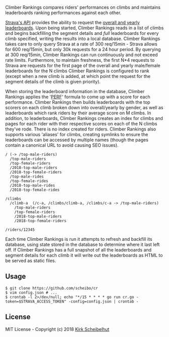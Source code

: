 Climber Rankings compares riders' performances on climbs and maintains
leaderboards ranking performances against each other.

[Strava's API](http://developers.strava.com/docs/reference/) provides the
ability to request the [overall and yearly
leaderboards](https://developers.strava.com/docs/reference/#api-Segments-getLeaderboardBySegmentId).
Upon being started, Climber Rankings reads in a list of climbs and begins
backfilling the segment details and *full* leaderboards for every climb
specified, writing the results into a local database. Climber Rankings takes
care to only query Strava at a rate of 300 req/15min - Strava allows for 600
req/15min, but only 30k requests for a 24 hour period. By querying at 300
req/15min, Climber Rankings can run continuously and not exceed rate limits.
Furthermore, to maintain freshness, the first N*4 requests to Strava are
requests for the first page of the overall and yearly male/female leaderboards
for the N climbs Climber Rankings is configured to rank (except when a new
climb is added, at which point the request for the segment details of the
climb is given priority).

When storing the leaderboard information in the database, Climber Rankings
applies the '[PERF](https://scheibo.github.com/perf)' formula to come up with
a score for each performance. Climber Rankings then builds leaderboards with
the top scorers on each climb broken down into overall/yearly by gender, as
well as leaderboards which rank riders by their average score on M climbs. In
addition, to leaderboards, Climber Rankings creates an index for climbs and
pages for each rider with their respective scores on each of the N climbs
they've rode. There is no index created for riders. Climber Rankings also
supports various 'aliases' for climbs, creating symlinks to ensure the
leaderboards can be accessed by multiple names (though the pages contain a
canonical URL to avoid causing SEO issues).

    / (-> /top-male-riders)
      /top-male-riders
      /top-female-riders
      /2018-top-male-riders
      /2018-top-female-riders
      /top-male-rides
      /top-female-rides
      /2018-top-male-rides
      /2018-top-female-rides

    /climbs
      /climb-a  (/c-a, /climbs/climb-a, /climbs/c-a -> /top-male-riders)
        /top-male-riders
        /top-female-riders
        /2018-top-male-riders
        /2018-top-female-riders

    /riders/12345

Each time Climber Rankings is run it attempts to refresh and backfill its
database, using state stored in the database to determine where it last left
off. If Climber Rankings has a full snapshot of all the leaderboards and
segment details for each climb it will write out the leaderboards as HTML to
be served as static files.

## Usage

    $ git clone https://github.com/scheibo/cr
    $ vim config.json # ...
    $ crontab -l 2>/dev/null; echo "*/15 * * * * go run cr.go -token=$STRAVA_ACCESS_TOKEN" -config=config.json | crontab -

## License

MIT License - Copyright (c) 2018 [Kirk Scheibelhut](https://scheibo.com)
